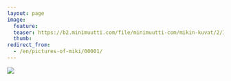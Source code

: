 ```yaml
---
layout: page
image:
  feature:
  teaser: https://b2.minimuutti.com/file/minimuutti-com/mikin-kuvat/2/IMG_9106-245px.jpg
  thumb:
redirect_from:
  - /en/pictures-of-miki/00001/
---
```


[![](https://b2.minimuutti.com/file/minimuutti-com/mikin-kuvat/3/IMG_9106-800px.jpg)](https://dl.dropboxusercontent.com/sh/ea1wtnz7z734o12/AADsnuFe8nTHsmoirznz30sua/mikin-kuvat/3/IMG_9106.jpg)

